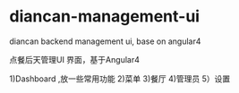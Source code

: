 # diancan-management-ui
diancan backend management ui, base on angular4

点餐后天管理UI 界面，基于Angular4

1)Dashboard ,放一些常用功能
2)菜单
3)餐厅
4)管理员
5）设置
